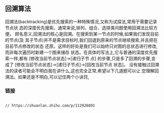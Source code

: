 ## 回溯算法


回溯法(backtracking)是优先搜索的一种特殊情况,又称为试探法,常用于需要记录节点状
态的深度优先搜索。通常来说,排列、组合、选择类问题使用回溯法比较方便。
顾名思义,回溯法的核心是回溯。在搜索到某一节点的时候,如果我们发现目前的节点(及
其子节点)并不是需求目标时,我们回退到原来的节点继续搜索,并且把在目前节点修改的状态
还原。这样的好处是我们可以始终只对图的总状态进行修改,而非每次遍历时新建一个图来储存
状态。在具体的写法上,它与普通的深度优先搜索一样,都有 [修改当前节点状态]→[递归子节
点] 的步骤,只是多了回溯的步骤,变成了 [修改当前节点状态]→[递归子节点]→[回改当前节点
状态]。
没有接触过回溯法的读者可能会不明白我在讲什么,这也完全正常,希望以下几道题可以让
您理解回溯法。如果还是不明白,可以记住两个小诀窍,

### 链接
```text

// https://zhuanlan.zhihu.com/p/112926891
```